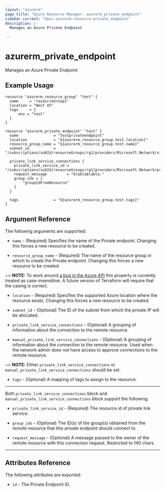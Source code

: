 ```yaml
---
layout: "azurerm"
page_title: "Azure Resource Manager: azurerm_private_endpoint"
sidebar_current: "docs-azurerm-resource-private_endpoint"
description: |-
  Manages an Azure Private Endpoint

---
```


# azurerm_private_endpoint

Manages an Azure Private Endpoint

## Example Usage

```hcl
resource "azurerm_resource_group" "test" {
  name     = "resourceGroup1"
  location = "West US"
  tags     = {
      env = "test"
  }
}

resource "azurerm_private_endpoint" "test" {
  name                = "testprivateendpoint"
  location            = "${azurerm_resource_group.test.location}"
  resource_group_name = "${azurerm_resource_group.test.name}"
  subnet_id           = "/subscriptions/subId/resourceGroups/rg1/providers/Microsoft.Network/virtualNetworks/vnet/subnets/subnet"

  private_link_service_connections {
    private_link_service_id = "/subscriptions/subId/resourceGroups/rg1/providers/Microsoft.Network/privateLinkServices/testPls"
    request_message         = "blablablabla."
    group_ids = [
        "groupIdFromResource"
    ]
  }

  tags                = "${azurerm_resource_group.test.tags}"
}
```

## Argument Reference

The following arguments are supported:

* `name` - (Required) Specifies the name of the Private endpoint. Changing this forces a new resource to be created.

* `resource_group_name` - (Required) The name of the resource group in which to create the Private endpoint. Changing this forces a new resource to be created.

~> **NOTE:** To work around [a bug in the Azure API](https://github.com/Azure/azure-rest-api-specs/issues/5574) this property is currently treated as case-insensitive. A future version of Terraform will require that the casing is correct.

* `location` - (Required) Specifies the supported Azure location where the resource exists. Changing this forces a new resource to be created.

* `subnet_id` - (Optional) The ID of the subnet from which the private IP will be allocated.

* `private_link_service_connections` - (Optional) A grouping of information about the connection to the remote resource.

* `manual_private_link_service_connections` - (Optional) A grouping of information about the connection to the remote resource. Used when the network admin does not have access to approve connections to the remote resource.

~> **NOTE:** Either `private_link_service_connections` or `manual_private_link_service_connections` should be set.

* `tags` - (Optional) A mapping of tags to assign to the resource.

---

Both `private_link_service_connections` block and `manual_private_link_service_connections` block support the following:

* `private_link_service_id` - (Required) The resource id of private link service.

* `group_ids` - (Optional) The ID(s) of the group(s) obtained from the remote resource that this private endpoint should connect to.

* `request_message` - (Optional) A message passed to the owner of the remote resource with this connection request. Restricted to 140 chars.

---

## Attributes Reference

The following attributes are exported:

* `id` - The Private Endpoint ID.
